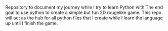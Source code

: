 Repository to document my journey while I try to learn Python with The end goal to use python to create a simple but fun 2D rougelike game. This repo will act as the hub for all python files that I create while I learn the language up until I finish the game. 

